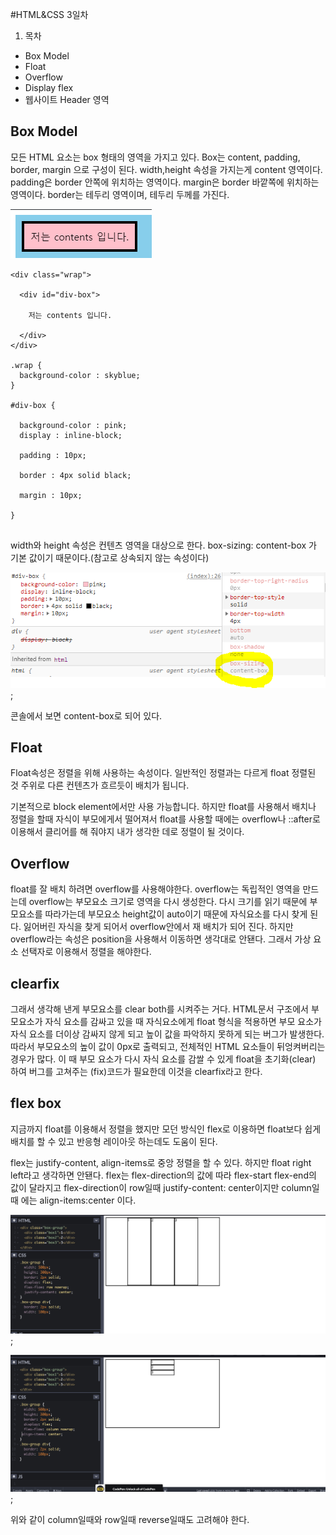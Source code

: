 #HTML&CSS 3일차

1. 목차
  - Box Model
  - Float
  - Overflow
  - Display flex
  - 웹사이트 Header 영역

## Box Model

모든 HTML 요소는 box 형태의 영역을 가지고 있다.
Box는 content, padding, border, margin 으로 구성이 된다.
width,height 속성을 가지는게 content 영역이다.
padding은 border 안쪽에 위치하는 영역이다.
margin은 border 바깥쪽에 위치하는 영역이다.
border는 테두리 영역이며, 테두리 두께를 가진다.


![ex_screenshot](./img/boxmodel.png)

```
<div class="wrap">

  <div id="div-box">

    저는 contents 입니다.

  </div>
</div>

.wrap {
  background-color : skyblue;
}

#div-box {
  
  background-color : pink;
  display : inline-block;
  
  padding : 10px;
  
  border : 4px solid black;
  
  margin : 10px;
  
}


```

width와 height 속성은 컨텐츠 영역을 대상으로 한다.
box-sizing: content-box 가 기본 값이기 때문이다.(참고로 상속되지 않는 속성이다)


![ex_screenshot](./img/boxconsole.png);

콘솔에서 보면 content-box로 되어 있다.

## Float

Float속성은 정렬을 위해 사용하는 속성이다. 일반적인 정렬과는 다르게 float 정렬된 것 주위로 
다른 컨텐츠가 흐르듯이 배치가 됩니다.

기본적으로 block element에서만 사용 가능합니다.
하지만 float를 사용해서 배치나 정렬을 할때 자식이 부모에게서 떨어져서 float를 
사용할 때에는 overflow나 ::after로 이용해서 클리어를 해 줘야지 내가 생각한 데로
정렬이 될 것이다.

## Overflow

float를 잘 배치 하려면 overflow를 사용해야한다. overflow는 독립적인 영역을 만드는데 overflow는 부모요소 크기로 영역을 다시 생성한다. 다시 크기를 읽기 때문에 부모요소를 따라가는데 부모요소 height값이 auto이기 때문에 자식요소를 다시 찾게 된다. 
잃어버린 자식을 찾게 되어서 overflow안에서 재 배치가 되어 진다. 하지만 overflow라는 속성은 position을 사용해서 이동하면 생각대로 안됀다. 그래서 가상 요소 선택자로 이용해서 정렬을 해야한다.

## clearfix

그래서 생각해 낸게 부모요소를 clear both를 시켜주는 거다. 
HTML문서 구조에서 부모요소가 자식 요소를 감싸고 있을 때 자식요소에게 float 형식을 적용하면 부모 요소가 자식 요소를 더이상 감싸지 않게 되고 높이 값을 파악하지 못하게 되는 버그가 발생한다. 따라서 부모요소의 높이 값이 0px로 출력되고, 전체적인 HTML 요소들이 뒤엉켜버리는 경우가 많다. 
이 때 부모 요소가 다시 자식 요소를 감쌀 수 있게 float을 초기화(clear) 하여 버그를 고쳐주는 (fix)코드가 필요한데 이것을 clearfix라고 한다.

## flex box

지금까지 float를 이용해서 정렬을 했지만 모던 방식인 flex로 이용하면 float보다 쉽게 배치를 할 수 있고 반응형 레이아웃 하는데도 도움이 된다.

flex는 justify-content, align-items로 중앙 정렬을 할 수 있다. 
하지만 float right left라고 생각하면 안됀다.
flex는 flex-direction의 값에 따라 flex-start flex-end의 값이 달라지고 flex-direction이 row일때 justify-content: center이지만
column일 때 에는 align-items:center 이다.


![ex_screenshot](./img/row.png);

![ex_screenshot](./img/column.png);

위와 같이 column일때와 row일때 reverse일때도 고려해야 한다.

